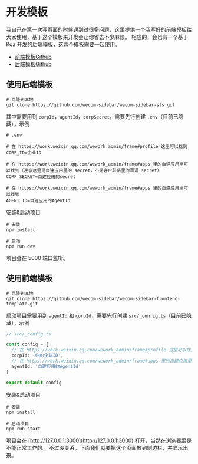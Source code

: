# 开发模板

我自己在第一次写页面的时候遇到过很多问题，这里提供一个我写好的前端模板给大家使用，基于这个模板来开发会让你省去不少麻烦。
相应的，会也有一个基于 Koa 开发的后端模板，这两个模板需要一起使用。

* [前端模板Github](https://github.com/wecom-sidebar/wecom-sidebar-frontend-template)
* [后端模板Github](https://github.com/wecom-sidebar/wecom-sidebar-sls)

## 使用后端模板

```shell
# 克隆到本地
git clone https://github.com/wecom-sidebar/wecom-sidebar-sls.git
```

其中需要用到 `corpId`，`agentId`，`corpSecret`，需要先行创建 `.env`（目前已隐藏），示例

```shell
# .env

# 在 https://work.weixin.qq.com/wework_admin/frame#profile 这里可以找到
CORP_ID=企业ID

# 在 https://work.weixin.qq.com/wework_admin/frame#apps 里的自建应用里可以找到（注意这里是自建应用里的 secret，不是客户联系里的回调 secret）
CORP_SECRET=自建应用的secret

# 在 https://work.weixin.qq.com/wework_admin/frame#apps 里的自建应用里可以找到 
AGENT_ID=自建应用的AgentId
```

安装&启动项目

```shell
# 安装
npm install

# 启动
npm run dev
```

项目会在 5000 端口监听。

## 使用前端模板

```shell
# 克隆到本地
git clone https://github.com/wecom-sidebar/wecom-sidebar-frontend-template.git
```

启动项目需要用到 `agentId` 和 `corpId`，需要先行创建 `src/_config.ts`（目前已隐藏），示例

```ts
// src/_config.ts

const config = {
  // 在 https://work.weixin.qq.com/wework_admin/frame#profile 这里可以找到
  corpId: '你的企业ID',
  // 在 https://work.weixin.qq.com/wework_admin/frame#apps 里的自建应用里可以找到
  agentId: '自建应用的AgentId'
}

export default config
```

安装&启动项目

```shell
# 安装
npm install

# 启动项目
npm run start
```

项目会在 [http://127.0.0.1:3000](http://127.0.0.1:3000) 打开，当然在浏览器里是不能正常工作的。
不过没关系，下面我们就要把这个页面放到侧边栏，并显示出来。
